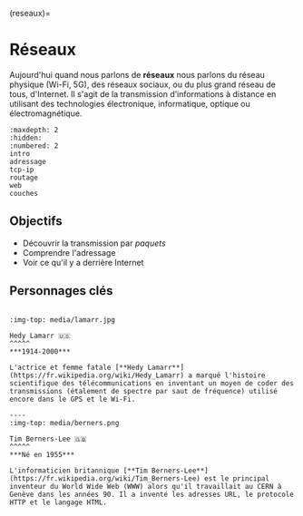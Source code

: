 (reseaux)=
# Réseaux

Aujourd'hui quand nous parlons de **réseaux** nous parlons du réseau physique (Wi-Fi, 5G), des réseaux sociaux, ou du plus grand réseau de tous, d'Internet.
Il s'agit de la transmission d’informations à distance en utilisant des technologies électronique, informatique, optique ou électromagnétique.

```{toctree}
:maxdepth: 2
:hidden:
:numbered: 2
intro
adressage
tcp-ip
routage
web
couches
```

## Objectifs

* Découvrir la transmission par _paquets_
* Comprendre l'adressage
* Voir ce qu'il y a derrière Internet

## Personnages clés

````{panels}

:img-top: media/lamarr.jpg

Hedy Lamarr 🇺🇸
^^^^^
***1914-2000***

L'actrice et femme fatale [**Hedy Lamarr**](https://fr.wikipedia.org/wiki/Hedy_Lamarr) a marqué l'histoire scientifique des télécommunications en inventant un moyen de coder des transmissions (étalement de spectre par saut de fréquence) utilisé encore dans le GPS et le Wi-Fi.

----
:img-top: media/berners.png

Tim Berners-Lee 🇬🇧
^^^^^
***Né en 1955***

L'informaticien britannique [**Tim Berners-Lee**](https://fr.wikipedia.org/wiki/Tim_Berners-Lee) est le principal inventeur du World Wide Web (WWW) alors qu'il travaillait au CERN à Genève dans les années 90. Il a inventé les adresses URL, le protocole HTTP et le langage HTML.
````